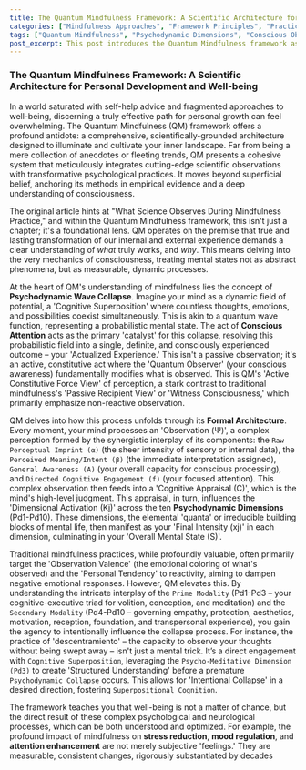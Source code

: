 ```yaml
---
title: The Quantum Mindfulness Framework: A Scientific Architecture for Personal Development and Well-being
categories: ["Mindfulness Approaches", "Framework Principles", "Practices"]
tags: ["Quantum Mindfulness", "Psychodynamic Dimensions", "Conscious Observation", "Mindfulness", "Personal Development", "Perceptual Freedom", "Scientific Validation"]
post_excerpt: This post introduces the Quantum Mindfulness framework as a scientifically grounded approach to personal development. It explains how this cohesive system, unlike anecdotal advice, integrates modern scientific observations with transformative practices like mindfulness to cultivate well-being and consciousness. Readers will discover how to understand and optimize their internal experience through evidence-based methods, leading to measurable changes in stress reduction, mood regulation, and enhanced attention.
---
```


### The Quantum Mindfulness Framework: A Scientific Architecture for Personal Development and Well-being

In a world saturated with self-help advice and fragmented approaches to well-being, discerning a truly effective path for personal growth can feel overwhelming. The Quantum Mindfulness (QM) framework offers a profound antidote: a comprehensive, scientifically-grounded architecture designed to illuminate and cultivate your inner landscape. Far from being a mere collection of anecdotes or fleeting trends, QM presents a cohesive system that meticulously integrates cutting-edge scientific observations with transformative psychological practices. It moves beyond superficial belief, anchoring its methods in empirical evidence and a deep understanding of consciousness.

The original article hints at "What Science Observes During Mindfulness Practice," and within the Quantum Mindfulness framework, this isn't just a chapter; it's a foundational lens. QM operates on the premise that true and lasting transformation of our internal and external experience demands a clear understanding of *what* truly works, and *why*. This means delving into the very mechanics of consciousness, treating mental states not as abstract phenomena, but as measurable, dynamic processes.

At the heart of QM's understanding of mindfulness lies the concept of **Psychodynamic Wave Collapse**. Imagine your mind as a dynamic field of potential, a 'Cognitive Superposition' where countless thoughts, emotions, and possibilities coexist simultaneously. This is akin to a quantum wave function, representing a probabilistic mental state. The act of **Conscious Attention** acts as the primary 'catalyst' for this collapse, resolving this probabilistic field into a single, definite, and consciously experienced outcome – your 'Actualized Experience.' This isn't a passive observation; it's an active, constitutive act where the 'Quantum Observer' (your conscious awareness) fundamentally modifies what is observed. This is QM's 'Active Constitutive Force View' of perception, a stark contrast to traditional mindfulness's 'Passive Recipient View' or 'Witness Consciousness,' which primarily emphasize non-reactive observation.

QM delves into how this process unfolds through its **Formal Architecture**. Every moment, your mind processes an 'Observation (Ψ)', a complex perception formed by the synergistic interplay of its components: the `Raw Perceptual Imprint (α)` (the sheer intensity of sensory or internal data), the `Perceived Meaning/Intent (β)` (the immediate interpretation assigned), `General Awareness (A)` (your overall capacity for conscious processing), and `Directed Cognitive Engagement (f)` (your focused attention). This complex observation then feeds into a 'Cognitive Appraisal (C)', which is the mind's high-level judgment. This appraisal, in turn, influences the 'Dimensional Activation (Kj)' across the ten **Psychodynamic Dimensions** (Pd1-Pd10). These dimensions, the elemental 'quanta' or irreducible building blocks of mental life, then manifest as your 'Final Intensity (xj)' in each dimension, culminating in your 'Overall Mental State (S)'.

Traditional mindfulness practices, while profoundly valuable, often primarily target the 'Observation Valence' (the emotional coloring of what's observed) and the 'Personal Tendency' to reactivity, aiming to dampen negative emotional responses. However, QM elevates this. By understanding the intricate interplay of the `Prime Modality` (Pd1-Pd3 – your cognitive-executive triad for volition, conception, and meditation) and the `Secondary Modality` (Pd4-Pd10 – governing empathy, protection, aesthetics, motivation, reception, foundation, and transpersonal experience), you gain the agency to intentionally influence the collapse process. For instance, the practice of 'descentramiento' – the capacity to observe your thoughts without being swept away – isn't just a mental trick. It’s a direct engagement with `Cognitive Superposition`, leveraging the `Psycho-Meditative Dimension (Pd3)` to create 'Structured Understanding' before a premature `Psychodynamic Collapse` occurs. This allows for 'Intentional Collapse' in a desired direction, fostering `Superpositional Cognition`.

The framework teaches you that well-being is not a matter of chance, but the direct result of these complex psychological and neurological processes, which can be both understood and optimized. For example, the profound impact of mindfulness on **stress reduction**, **mood regulation**, and **attention enhancement** are not merely subjective 'feelings.' They are measurable, consistent changes, rigorously substantiated by decades